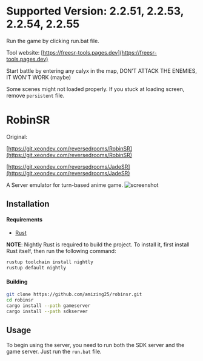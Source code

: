 # Supported Version: 2.2.51, 2.2.53, 2.2.54, 2.2.55
Run the game by clicking run.bat file.

Tool website: [https://freesr-tools.pages.dev](https://freesr-tools.pages.dev)

Start battle by entering any calyx in the map, DON'T ATTACK THE ENEMIES, IT WON'T WORK (maybe)

Some scenes might not loaded properly. If you stuck at loading screen, remove `persistent` file.

# RobinSR
Original: 

[https://git.xeondev.com/reversedrooms/RobinSR](https://git.xeondev.com/reversedrooms/RobinSR)

[https://git.xeondev.com/reversedrooms/JadeSR](https://git.xeondev.com/reversedrooms/JadeSR)

A Server emulator for turn-based anime game.
![screenshot](https://raw.githubusercontent.com/amizing25/robinsr/main/screenshot.png)

## Installation

#### Requirements

- [Rust](https://www.rust-lang.org/tools/install)

**NOTE**: Nightly Rust is required to build the project. To install it, first install
Rust itself, then run the following command:

```sh
rustup toolchain install nightly
rustup default nightly
```

#### Building

```sh
git clone https://github.com/amizing25/robinsr.git
cd robinsr
cargo install --path gameserver
cargo install --path sdkserver
```

## Usage

To begin using the server, you need to run both the SDK server and the game server. Just run the `run.bat` file.
